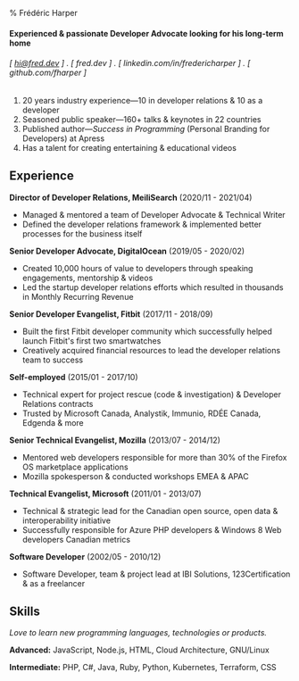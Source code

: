 % Frédéric Harper

#### Experienced & passionate Developer Advocate looking for his **long-term** home
###### [ hi@fred.dev ] . [ fred.dev ] . [ linkedin.com/in/fredericharper ] . [ github.com/fharper ]

1. 20 years industry experience—10 in developer relations & 10 as a developer
2. Seasoned public speaker—160+ talks & keynotes in 22 countries
3. Published author—*Success in Programming* (Personal Branding for Developers) at Apress
4. Has a talent for creating entertaining & educational videos

Experience
----------
**Director of Developer Relations, MeiliSearch** (2020/11  -  2021/04)

- Managed & mentored a team of Developer Advocate & Technical Writer
- Defined the developer relations framework & implemented better processes for the business itself

**Senior Developer Advocate, DigitalOcean** (2019/05 - 2020/02)

- Created 10,000 hours of value to developers through speaking engagements, mentorship & videos
- Led the startup developer relations efforts which resulted in thousands in Monthly Recurring Revenue

**Senior Developer Evangelist, Fitbit** (2017/11 - 2018/09)

- Built the first Fitbit developer community which successfully helped launch Fitbit's first two smartwatches
- Creatively acquired financial resources to lead the developer relations team to success

**Self-employed** (2015/01 - 2017/10)

- Technical expert for project rescue (code & investigation) & Developer Relations contracts
- Trusted by Microsoft Canada, Analystik, Immunio, RDÉE Canada, Edgenda & more

**Senior Technical Evangelist, Mozilla** (2013/07 - 2014/12)

- Mentored web developers responsible for more than 30% of the Firefox OS marketplace applications
- Mozilla spokesperson & conducted workshops EMEA & APAC

**Technical Evangelist, Microsoft** (2011/01 - 2013/07)

- Technical & strategic lead for the Canadian open source, open data & interoperability initiative
- Successfully responsible for Azure PHP developers & Windows 8 Web developers Canadian metrics

**Software Developer** (2002/05 - 2010/12)

- Software Developer, team & project lead at IBI Solutions, 123Certification & as a freelancer

Skills
-----------
*Love to learn new programming languages, technologies or products.*

**Advanced:** JavaScript, Node.js, HTML, Cloud Architecture, GNU/Linux

**Intermediate:** PHP, C#, Java, Ruby, Python, Kubernetes, Terraform, CSS